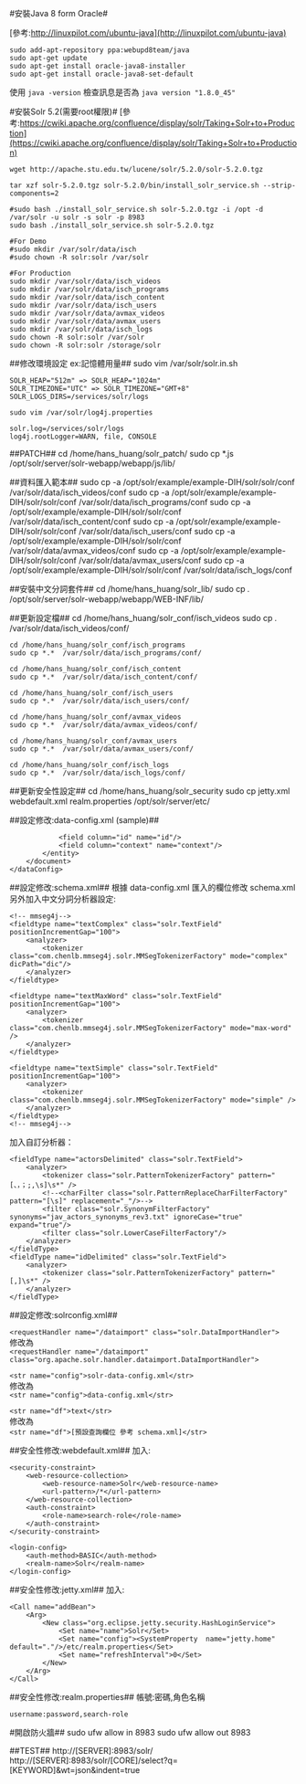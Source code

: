 #安裝Java 8 form Oracle#

[參考:http://linuxpilot.com/ubuntu-java](http://linuxpilot.com/ubuntu-java)

	sudo add-apt-repository ppa:webupd8team/java
	sudo apt-get update
	sudo apt-get install oracle-java8-installer
	sudo apt-get install oracle-java8-set-default

使用 `java -version` 檢查訊息是否為 `java version "1.8.0_45"`


#安裝Solr 5.2(需要root權限)#
[參考:https://cwiki.apache.org/confluence/display/solr/Taking+Solr+to+Production](https://cwiki.apache.org/confluence/display/solr/Taking+Solr+to+Production)

	wget http://apache.stu.edu.tw/lucene/solr/5.2.0/solr-5.2.0.tgz

	tar xzf solr-5.2.0.tgz solr-5.2.0/bin/install_solr_service.sh --strip-components=2

	#sudo bash ./install_solr_service.sh solr-5.2.0.tgz -i /opt -d /var/solr -u solr -s solr -p 8983
	sudo bash ./install_solr_service.sh solr-5.2.0.tgz

	#For Demo
	#sudo mkdir /var/solr/data/isch
	#sudo chown -R solr:solr /var/solr

	#For Production
	sudo mkdir /var/solr/data/isch_videos
	sudo mkdir /var/solr/data/isch_programs
	sudo mkdir /var/solr/data/isch_content
	sudo mkdir /var/solr/data/isch_users
	sudo mkdir /var/solr/data/avmax_videos
	sudo mkdir /var/solr/data/avmax_users
	sudo mkdir /var/solr/data/isch_logs
	sudo chown -R solr:solr /var/solr
	sudo chown -R solr:solr /storage/solr


##修改環境設定 ex:記憶體用量##
	sudo vim /var/solr/solr.in.sh

	SOLR_HEAP="512m" => SOLR_HEAP="1024m"  
	SOLR_TIMEZONE="UTC" => SOLR_TIMEZONE="GMT+8"
	SOLR_LOGS_DIRS=/services/solr/logs

	sudo vim /var/solr/log4j.properties

	solr.log=/services/solr/logs	log4j.rootLogger=WARN, file, CONSOLE

##PATCH##
	cd /home/hans_huang/solr_patch/
	sudo cp *.js  /opt/solr/server/solr-webapp/webapp/js/lib/


##資料匯入範本##
	sudo cp -a /opt/solr/example/example-DIH/solr/solr/conf /var/solr/data/isch_videos/conf
	sudo cp -a /opt/solr/example/example-DIH/solr/solr/conf /var/solr/data/isch_programs/conf
	sudo cp -a /opt/solr/example/example-DIH/solr/solr/conf /var/solr/data/isch_content/conf
	sudo cp -a /opt/solr/example/example-DIH/solr/solr/conf /var/solr/data/isch_users/conf
	sudo cp -a /opt/solr/example/example-DIH/solr/solr/conf /var/solr/data/avmax_videos/conf
	sudo cp -a /opt/solr/example/example-DIH/solr/solr/conf /var/solr/data/avmax_users/conf
	sudo cp -a /opt/solr/example/example-DIH/solr/solr/conf /var/solr/data/isch_logs/conf


##安裝中文分詞套件##
	cd /home/hans_huang/solr_lib/
	sudo cp *.*  /opt/solr/server/solr-webapp/webapp/WEB-INF/lib/


##更新設定檔##
	cd /home/hans_huang/solr_conf/isch_videos
	sudo cp *.*  /var/solr/data/isch_videos/conf/

	cd /home/hans_huang/solr_conf/isch_programs
	sudo cp *.*  /var/solr/data/isch_programs/conf/

	cd /home/hans_huang/solr_conf/isch_content
	sudo cp *.*  /var/solr/data/isch_content/conf/

	cd /home/hans_huang/solr_conf/isch_users
	sudo cp *.*  /var/solr/data/isch_users/conf/

	cd /home/hans_huang/solr_conf/avmax_videos
	sudo cp *.*  /var/solr/data/avmax_videos/conf/

	cd /home/hans_huang/solr_conf/avmax_users
	sudo cp *.*  /var/solr/data/avmax_users/conf/

	cd /home/hans_huang/solr_conf/isch_logs
	sudo cp *.*  /var/solr/data/isch_logs/conf/


##更新安全性設定##
	cd /home/hans_huang/solr_security
	sudo cp jetty.xml webdefault.xml realm.properties /opt/solr/server/etc/


##設定修改:data-config.xml (sample)##
	<dataConfig>
		<dataSource type="JdbcDataSource"
					driver="com.mysql.jdbc.Driver"
					url="jdbc:mysql://[IP]:3306/[Database]"
					user="[帳號]"
					password="[密碼]"/>
		<document>
			<entity name="[ENTITY]"  
					pk="id"
					query="select id,context from [table]"
					deltaImportQuery="SELECT id,context from [table] WHERE id='${dataimporter.delta.id}'"
					deltaQuery="SELECT id FROM [table] WHERE updated_at > UNIX_TIMESTAMP('${dataimporter.last_index_time}')"
					deletedPkQuery="SELECT id FROM [table] WHERE updated_at > UNIX_TIMESTAMP('${dataimporter.last_index_time}')" >

				<field column="id" name="id"/>
				<field column="context" name="context"/>       
			</entity>
		</document>
	</dataConfig>


##設定修改:schema.xml##
根據 data-config.xml 匯入的欄位修改 schema.xml  
另外加入中文分詞分析器設定:

	<!-- mmseg4j-->
	<fieldtype name="textComplex" class="solr.TextField" positionIncrementGap="100">
		<analyzer>
			<tokenizer class="com.chenlb.mmseg4j.solr.MMSegTokenizerFactory" mode="complex" dicPath="dic"/>
		</analyzer>
	</fieldtype>

	<fieldtype name="textMaxWord" class="solr.TextField" positionIncrementGap="100">
		<analyzer>
			<tokenizer class="com.chenlb.mmseg4j.solr.MMSegTokenizerFactory" mode="max-word" />
		</analyzer>
	</fieldtype>

	<fieldtype name="textSimple" class="solr.TextField" positionIncrementGap="100">
		<analyzer>
			<tokenizer class="com.chenlb.mmseg4j.solr.MMSegTokenizerFactory" mode="simple" />
		</analyzer>
	</fieldtype>
	<!-- mmseg4j-->

加入自訂分析器：

	<fieldType name="actorsDelimited" class="solr.TextField">
		<analyzer>
			<tokenizer class="solr.PatternTokenizerFactory" pattern="[、，；;,\s]\s*" />
			<!--<charFilter class="solr.PatternReplaceCharFilterFactory" pattern="[\s]" replacement="_"/>-->		
			<filter class="solr.SynonymFilterFactory" synonyms="jav_actors_synonyms_rev3.txt" ignoreCase="true" expand="true"/>
			<filter class="solr.LowerCaseFilterFactory"/>
		</analyzer>
	</fieldType>
	<fieldType name="idDelimited" class="solr.TextField">
		<analyzer>
			<tokenizer class="solr.PatternTokenizerFactory" pattern="[,]\s*" />
		</analyzer>
	</fieldType>


##設定修改:solrconfig.xml##

`<requestHandler name="/dataimport" class="solr.DataImportHandler">`  
修改為  
`<requestHandler name="/dataimport" class="org.apache.solr.handler.dataimport.DataImportHandler">`

`<str name="config">solr-data-config.xml</str>`  
修改為  
`<str name="config">data-config.xml</str>`

`<str name="df">text</str>`  
修改為  
`<str name="df">[預設查詢欄位 參考 schema.xml]</str>`


##安全性修改:webdefault.xml##
加入:  

	<security-constraint>
		<web-resource-collection>
			<web-resource-name>Solr</web-resource-name>
			<url-pattern>/*</url-pattern>
		</web-resource-collection>
		<auth-constraint>
			<role-name>search-role</role-name>
		</auth-constraint>
	</security-constraint>

	<login-config>
		<auth-method>BASIC</auth-method>
		<realm-name>Solr</realm-name>
	</login-config>


##安全性修改:jetty.xml##
加入:

	<Call name="addBean">
		<Arg>
			<New class="org.eclipse.jetty.security.HashLoginService">
				<Set name="name">Solr</Set>
				<Set name="config"><SystemProperty  name="jetty.home" default="."/>/etc/realm.properties</Set>
				<Set name="refreshInterval">0</Set>
			</New>
		</Arg>
	</Call>

##安全性修改:realm.properties##
帳號:密碼,角色名稱  

	username:password,search-role


#開啟防火牆##
	sudo ufw allow in 8983
	sudo ufw allow out 8983


##TEST##
	http://[SERVER]:8983/solr/
	http://[SERVER]:8983/solr/[CORE]/select?q=[KEYWORD]&wt=json&indent=true
